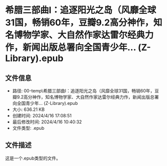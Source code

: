 ﻿# 希腊三部曲Ⅰ：追逐阳光之岛（风靡全球31国，畅销60年，豆瓣9.2高分神作，知名博物学家、大自然作家达雷尔经典力作，新闻出版总署向全国青少年... (Z-Library).epub

## 文件信息
- 路径: 00-temp\希腊三部曲Ⅰ：追逐阳光之岛（风靡全球31国，畅销60年，豆瓣9.2高分神作，知名博物学家、大自然作家达雷尔经典力作，新闻出版总署向全国青少年... (Z-Library).epub
- 大小: 636.21 KB
- 创建时间: 2024/4/16 17:08:51
- 最后修改时间: 2024/4/16 10:40:32
- 文件类型: .epub

## 文件描述
这是一个.epub类型的文件。

